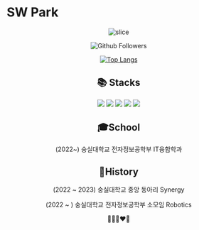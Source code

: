 # SW Park
<div align=center> 
  
![slice](https://capsule-render.vercel.app/api?type=slice&color=auto&height=200&text=Hello!&fontAlign=70&rotate=13&fontAlignY=25&desc=I'm%20Bab%20Shunn.&descAlign=70.&descAlignY=44)
  
  
  
![Github Followers](https://img.shields.io/github/followers/parksiwoon?style=social)

[![Top Langs](https://github-readme-stats.vercel.app/api/top-langs/?username=parksiwoon&langs_count=8)](https://github.com/parksiwoon/github-readme-stats)

<div align=center><h2>📚 Stacks</h2></div>

<img src="https://img.shields.io/badge/python-3776AB?style=for-the-badge&logo=python&logoColor=white">
<img src="https://img.shields.io/badge/html5-E34F26?style=for-the-badge&logo=html5&logoColor=white">
<img src="https://img.shields.io/badge/css-1572B6?style=for-the-badge&logo=css3&logoColor=white">
<img src="https://img.shields.io/badge/javascript-F7DF1E?style=for-the-badge&logo=javascript&logoColor=black">
<img src="https://img.shields.io/badge/c++-00599C?style=for-the-badge&logo=c%2B%2B&logoColor=white">
  
 ## :mortar_board:School
   (2022~) 숭실대학교 전자정보공학부 IT융합학과
  
  ## :girl:History
   (2022 ~ 2023) 숭실대학교 중앙 동아리 Synergy
  
   (2022 ~ ) 숭실대학교 전자정보공학부 소모임 Robotics
  
  :blue_heart::green_heart::purple_heart::heart::yellow_heart:
